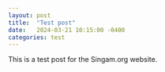 ```yaml
---
layout: post
title:  "Test post"
date:   2024-03-21 10:15:00 -0400
categories: test
---
```

This is a test post for the Singam.org website. 